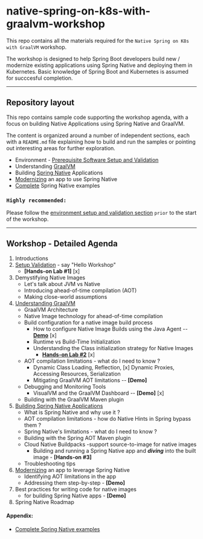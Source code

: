 # native-spring-on-k8s-with-graalvm-workshop

This repo contains all the materials required for the `Native Spring on K8s with GraalVM` workshop.

The workshop is designed to help Spring Boot developers build new / modernize existing applications using Spring Native and deploying them in Kubernetes. Basic knowledge of Spring Boot and Kubernetes is assumed for succcesful completion.

---------
## Repository layout

This repo contains sample code supporting the workshop agenda, with a focus on building Native Applications using Spring Native and GraalVM.

The content is organized around a number of independent sections, each with a `README.md` file explaining how to build and run the samples or pointing out interesting areas for further exploration.
* Environment - [Prerequisite Software Setup and Validation](setup/README.md) 
* Understanding [GraalVM](graalvm/README.md)
* Building [Spring Native](spring-native/README.md) Applications
* [Modernizing](modernize/README.md) an app to use Spring Native
* [Complete](complete/README.md) Spring Native examples

### `Highly recommended:`
Please follow the [environment setup and validation section](setup/README.md) `prior` to the start of the workshop.

---------
## Workshop - Detailed Agenda

1. Introductions
2. [Setup Validation](setup/README.md) - say "Hello Workshop" 
    * **[Hands-on Lab #1]** [x]
3. Demystifying Native Images
    * Let's talk about JVM vs Native
    * Introducing ahead-of-time compilation (AOT)
    * Making close-world assumptions
4. [Understanding GraalVM](graalvm/README.md)
    * GraalVM Architecture
    * Native Image technology for ahead-of-time compilation
    * Build configuration for a native image build process
        * How to configure Native Image Builds using the Java Agent -- **[Demo](graalvm/README.md#Demo)** [x]
        * Runtime vs Build-Time Initialization
        * Understanding the Class initialization strategy for Native Images 
            * **[Hands-on Lab #2](graalvm/README.md#Lab)** [x]
    * AOT compilation limitations - what do I need to know ?
        * Dynamic Class Loading, Reflection, [x] Dynamic Proxies, Accessing Resources, Serialization
        * Mitigating GraalVM AOT limitations -- **[Demo]** 
    * Debugging and Monitoring Tools
        * VisualVM and the GraalVM Dashboard -- **[Demo]** [x]
    * Building with the GraalVM Maven plugin
5. [Building Spring Native Applications](spring-native/README.md)
    * What is Spring Native and why use it ?
    * AOT compilation limitations - how do Native Hints in Spring bypass them ?
    * Spring Native's limitations - what do I need to know ?
    * Building with the Spring AOT Maven plugin 
    * Cloud Native Buildpacks -support source-to-image for native images 
        * Building and running a Spring Native app and **_diving_** into the built image - **[Hands-on #3]**
    * Troubleshooting tips
6. [Modernizing](modernize/README.md) an app to leverage Spring Native
    * Identifying AOT limitations in the app
    * Addressing them step-by-step - **[Demo]**
7. Best practices for writing code for native images   
   * for building Spring Native apps - **[Demo]**
8. Spring Native Roadmap

#### Appendix:
   * [Complete Spring Native examples](complete/README.md)

